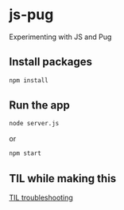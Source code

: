 # js-pug

Experimenting with JS and Pug

## Install packages

```bash
npm install
```

## Run the app

```bash
node server.js 
```

or

```bash
npm start
```

## TIL while making this

[TIL troubleshooting](TIL.md)
